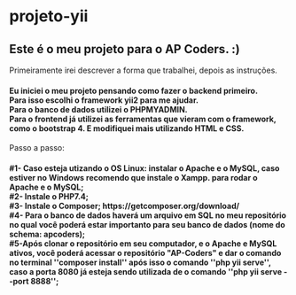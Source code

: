# projeto-yii

<h2>
Este é o meu projeto para o AP Coders. :)
</h2>

<p>
Primeiramente irei descrever a forma que trabalhei, depois as instruções.
</p>

<h4>
Eu iniciei o meu projeto pensando como fazer o backend primeiro. </br>
Para isso escolhi o framework yii2 para me ajudar. </br> 
Para o banco de dados utilizei o PHPMYADMIN.</br>
Para o frontend já utilizei as ferramentas que vieram com o framework, como o bootstrap 4. E modifiquei mais utilizando HTML e CSS.
</h4>
</hr>
<p>
Passo a passo:
</p>

<h4>
#1- Caso esteja utizando o OS Linux: instalar o Apache e o MySQL, caso estiver no Windows recomendo que instale o Xampp. para rodar o Apache e o MySQL;</br>
#2- Instale o PHP7.4;</br>
#3- Instale o Composer; https://getcomposer.org/download/</br>
#4- Para o banco de dados haverá um arquivo em SQL no meu repositório no qual você poderá estar importanto para seu banco de dados (nome do schema: apcoders);</br>
#5-Após clonar o repositório em seu computador, e o Apache e MySQL ativos, você poderá acessar o repositório "AP-Coders" e dar o comando no terminal ''composer install'' após isso o comando ''php yii serve'', caso a porta 8080 já esteja sendo utilizada de o comando ''php yii serve --port 8888'';
</h4>
